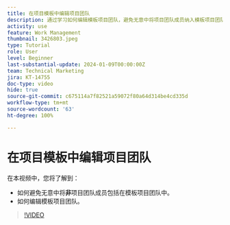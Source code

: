 ```yaml
---
title: 在项目模板中编辑项目团队
description: 通过学习如何编辑模板项目团队，避免无意中将项目团队成员纳入模板项目团队。
activity: use
feature: Work Management
thumbnail: 3426803.jpeg
type: Tutorial
role: User
level: Beginner
last-substantial-update: 2024-01-09T00:00:00Z
team: Technical Marketing
jira: KT-14755
doc-type: video
hide: true
source-git-commit: c675114a7f82521a59072f80a64d314be4cd335d
workflow-type: tm+mt
source-wordcount: '63'
ht-degree: 100%

---
```


# 在项目模板中编辑项目团队

在本视频中，您将了解到：

* 如何避免无意中将&#x200B;**非**&#x200B;项目团队成员包括在模板项目团队中。
* 如何编辑模板项目团队。

>[!VIDEO](https://video.tv.adobe.com/v/3426803/?quality=12&learn=on)
